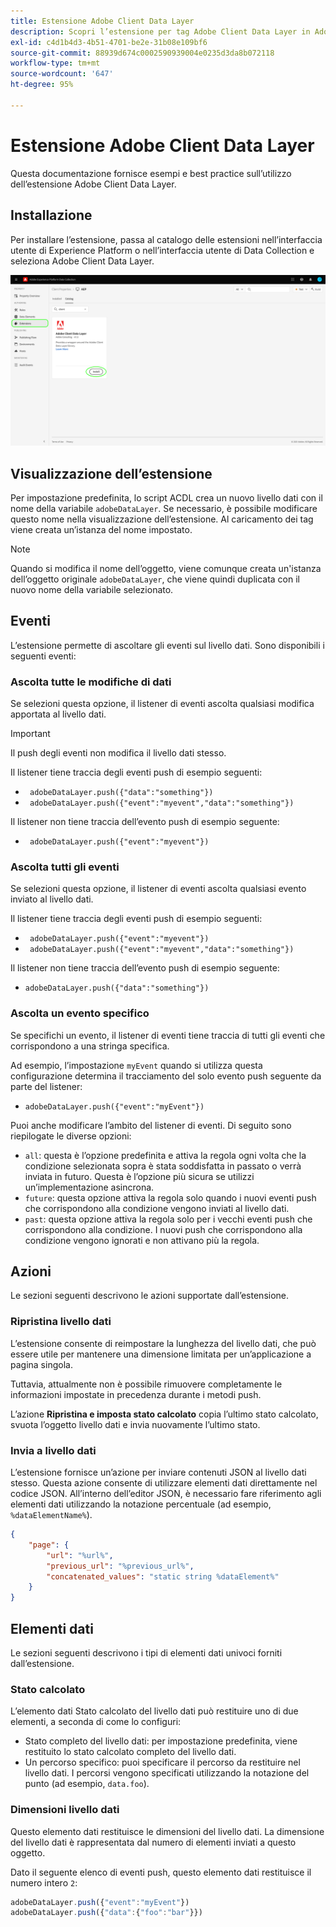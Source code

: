 ```yaml
---
title: Estensione Adobe Client Data Layer
description: Scopri l’estensione per tag Adobe Client Data Layer in Adobe Experience Platform.
exl-id: c4d1b4d3-4b51-4701-be2e-31b08e109bf6
source-git-commit: 88939d674c0002590939004e0235d3da8b072118
workflow-type: tm+mt
source-wordcount: '647'
ht-degree: 95%

---
```


# Estensione Adobe Client Data Layer

Questa documentazione fornisce esempi e best practice sull’utilizzo dell’estensione Adobe Client Data Layer.

<!-- (Missing document?)
If you would like to have more details on development consideration, [please reach this page](./dev.md). -->

## Installazione

Per installare l’estensione, passa al catalogo delle estensioni nell’interfaccia utente di Experience Platform o nell’interfaccia utente di Data Collection e seleziona Adobe Client Data Layer.

![Visualizzazione dell’estensione ACDL nel catalogo](./images/catalog.png)

<!-- (GitHub link?)
There is also the possibility to fork this project. You can download this github project, realize the change that you deem required for your specific use-case and re-upload it on your Organization as a private extension.
This installation will not be supported on our end.<br>
>[!NOTE]
>
> _Consider renaming the extension name in the extension.json file_ -->

## Visualizzazione dell’estensione

Per impostazione predefinita, lo script ACDL crea un nuovo livello dati con il nome della variabile `adobeDataLayer`. Se necessario, è possibile modificare questo nome nella visualizzazione dell’estensione. Al caricamento dei tag viene creata un’istanza del nome impostato.

>[!NOTE]
>
>Quando si modifica il nome dell’oggetto, viene comunque creata un&#39;istanza dell’oggetto originale `adobeDataLayer`, che viene quindi duplicata con il nuovo nome della variabile selezionato.

## Eventi

L’estensione permette di ascoltare gli eventi sul livello dati. Sono disponibili i seguenti eventi:

### Ascolta tutte le modifiche di dati

Se selezioni questa opzione, il listener di eventi ascolta qualsiasi modifica apportata al livello dati.

>[!IMPORTANT]
>
>Il push degli eventi non modifica il livello dati stesso.

Il listener tiene traccia degli eventi push di esempio seguenti:

* ` adobeDataLayer.push({"data":"something"})`
* ` adobeDataLayer.push({"event":"myevent","data":"something"})`

Il listener non tiene traccia dell’evento push di esempio seguente:

* ` adobeDataLayer.push({"event":"myevent"})`

### Ascolta tutti gli eventi

Se selezioni questa opzione, il listener di eventi ascolta qualsiasi evento inviato al livello dati.

Il listener tiene traccia degli eventi push di esempio seguenti:

* ` adobeDataLayer.push({"event":"myevent"})`
* ` adobeDataLayer.push({"event":"myevent","data":"something"})`

Il listener non tiene traccia dell’evento push di esempio seguente:

* ` adobeDataLayer.push({"data":"something"}) `

### Ascolta un evento specifico

Se specifichi un evento, il listener di eventi tiene traccia di tutti gli eventi che corrispondono a una stringa specifica.

Ad esempio, l’impostazione `myEvent` quando si utilizza questa configurazione determina il tracciamento del solo evento push seguente da parte del listener:

* `adobeDataLayer.push({"event":"myEvent"})`

Puoi anche modificare l’ambito del listener di eventi. Di seguito sono riepilogate le diverse opzioni:

* `all`: questa è l’opzione predefinita e attiva la regola ogni volta che la condizione selezionata sopra è stata soddisfatta in passato o verrà inviata in futuro. Questa è l’opzione più sicura se utilizzi un’implementazione asincrona.
* `future`: questa opzione attiva la regola solo quando i nuovi eventi push che corrispondono alla condizione vengono inviati al livello dati.
* `past`: questa opzione attiva la regola solo per i vecchi eventi push che corrispondono alla condizione. I nuovi push che corrispondono alla condizione vengono ignorati e non attivano più la regola.

## Azioni

Le sezioni seguenti descrivono le azioni supportate dall’estensione.

### Ripristina livello dati

L’estensione consente di reimpostare la lunghezza del livello dati, che può essere utile per mantenere una dimensione limitata per un’applicazione a pagina singola.

Tuttavia, attualmente non è possibile rimuovere completamente le informazioni impostate in precedenza durante i metodi push.

L’azione **Ripristina e imposta stato calcolato** copia l’ultimo stato calcolato, svuota l’oggetto livello dati e invia nuovamente l’ultimo stato.

### Invia a livello dati

L’estensione fornisce un’azione per inviare contenuti JSON al livello dati stesso. Questa azione consente di utilizzare elementi dati direttamente nel codice JSON. All’interno dell’editor JSON, è necessario fare riferimento agli elementi dati utilizzando la notazione percentuale (ad esempio, `%dataElementName%`).

```json
{
    "page": {
        "url": "%url%",
        "previous_url": "%previous_url%",
        "concatenated_values": "static string %dataElement%"
    }
}
```

## Elementi dati

Le sezioni seguenti descrivono i tipi di elementi dati univoci forniti dall’estensione.

### Stato calcolato

L’elemento dati Stato calcolato del livello dati può restituire uno di due elementi, a seconda di come lo configuri:

* Stato completo del livello dati: per impostazione predefinita, viene restituito lo stato calcolato completo del livello dati.
* Un percorso specifico: puoi specificare il percorso da restituire nel livello dati. I percorsi vengono specificati utilizzando la notazione del punto (ad esempio, `data.foo`).

### Dimensioni livello dati

Questo elemento dati restituisce le dimensioni del livello dati. La dimensione del livello dati è rappresentata dal numero di elementi inviati a questo oggetto.

Dato il seguente elenco di eventi push, questo elemento dati restituisce il numero intero `2`:

```js
adobeDataLayer.push({"event":"myEvent"})
adobeDataLayer.push({"data":{"foo":"bar"}})
```
